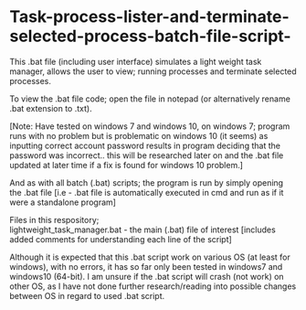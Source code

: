 # Task-process-lister-and-terminate-selected-process-batch-file-script-
This .bat file (including user interface) simulates a light weight task manager, allows the user to view; running processes and terminate selected processes.   
    
To view the .bat file code; open the file in notepad (or alternatively rename .bat extension to .txt).
  
[Note: Have tested on windows 7 and windows 10, on windows 7; program runs with no problem but is problematic on windows 10 (it seems) as inputting correct account password results in program deciding that the password was incorrect.. this will be researched later on and the .bat file updated at later time if a fix is found for windows 10 problem.]  
  
And as with all batch (.bat) scripts; the program is run by simply opening the .bat file [i.e - .bat file is automatically executed in cmd and run as if it were a standalone program]  
   
Files in this respository;  
lightweight_task_manager.bat - the main (.bat) file of interest [includes added comments for understanding each line of the script]
  
Although it is expected that this .bat script work on various OS (at least for windows), with no errors, it has so far only been tested in windows7 and windows10 (64-bit). I am unsure if the .bat script will crash (not work) on other OS, as I have not done further research/reading into possible changes between OS in regard to used .bat script.  

